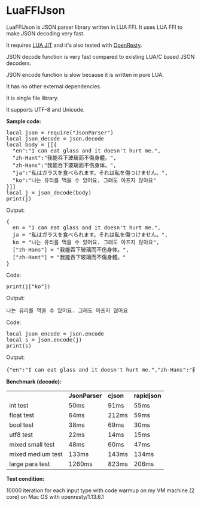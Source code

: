 # LuaFFIJson

LuaFFIJson is JSON parser library written in LUA FFI. It uses LUA FFI to make JSON decoding very fast. 

It requires <a href="http://luajit.org/luajit.html">LUA JIT</a> and it's also tested with <a href="http://openresty.org/en/">OpenResty</a>.

JSON decode function is very fast compared to existing LUA/C based JSON decoders.

JSON encode function is slow because it is written in pure LUA.

It has no other external dependencies.

It is single file library.

It supports UTF-8 and Unicode.

<b>Sample code:</b>
<pre>
local json = require("JsonParser")
local json_decode = json.decode
local body = [[{
  "en":"I can eat glass and it doesn't hurt me.",
  "zh-Hant":"我能吞下玻璃而不傷身體。",
  "zh-Hans":"我能吞下玻璃而不伤身体。",
  "ja":"私はガラスを食べられます。それは私を傷つけません。",
  "ko":"나는 유리를 먹을 수 있어요. 그래도 아프지 않아요"
}]]
local j = json_decode(body)
print(j)
</pre>
Output:
<pre>
{
  en = "I can eat glass and it doesn't hurt me.",
  ja = "私はガラスを食べられます。それは私を傷つけません。",
  ko = "나는 유리를 먹을 수 있어요. 그래도 아프지 않아요",
  ["zh-Hans"] = "我能吞下玻璃而不伤身体。",
  ["zh-Hant"] = "我能吞下玻璃而不傷身體。"
}
</pre>
Code:
<pre>
print(j["ko"])
</pre>
Output:
<pre>
나는 유리를 먹을 수 있어요. 그래도 아프지 않아요
</pre>
Code:
<pre>
local json_encode = json.encode
local s = json.encode(j)
print(s)
</pre>
Output:
<pre>
{"en":"I can eat glass and it doesn't hurt me.","zh-Hans":"我能吞下玻璃而不伤身体。","ko":"나는 유리를 먹을 수 있어요. 그래도 아프지 않아요","zh-Hant":"我能吞下玻璃而不傷身體。","ja":"私はガラスを食べられます。それは私を傷つけません。"}
</pre>


<b>Benchmark (decode):</b>
<table>
<tr>
<td></td>
<td><b>JsonParser</b></td>
<td><b>cjson</b></td>
<td><b>rapidjson</b></td>
</tr>

<tr>
<td>int test</td>
<td>50ms</td>
<td>91ms</td>
<td>55ms</td>
</tr>

<tr>
<td>float test</td>
<td>64ms</td>
<td>212ms</td>
<td>59ms</td>
</tr>

<tr>
<td>bool test</td>
<td>38ms</td>
<td>69ms</td>
<td>30ms</td>
</tr>

<tr>
<td>utf8 test</td>
<td>22ms</td>
<td>14ms</td>
<td>15ms</td>
</tr>

<tr>
<td>mixed small test</td>
<td>48ms</td>
<td>60ms</td>
<td>47ms</td>
</tr>

<tr>
<td>mixed medium test</td>
<td>133ms</td>
<td>143ms</td>
<td>134ms</td>
</tr>

<tr>
<td>large para test</td>
<td>1260ms</td>
<td>823ms</td>
<td>206ms</td>
</tr>

</table>

<b>Test condition:</b>

10000 iteration for each input type with code warmup on my VM machine (2 core) on Mac OS with openresty/1.13.6.1
